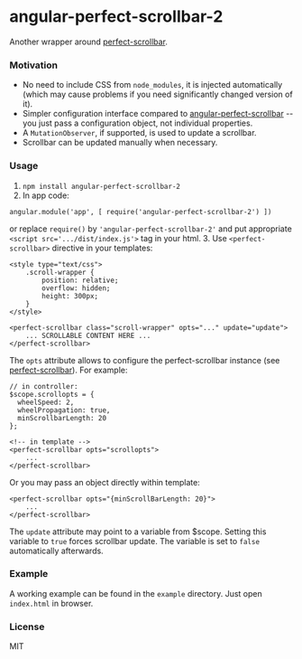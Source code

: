 # angular-perfect-scrollbar-2
Another wrapper around [perfect-scrollbar](https://github.com/noraesae/perfect-scrollbar).

### Motivation
* No need to include CSS from `node_modules`, it is injected automatically
  (which may cause problems if you need significantly changed version of it).
* Simpler configuration interface compared to [angular-perfect-scrollbar](https://github.com/itsdrewmiller/angular-perfect-scrollbar)
  -- you just pass a configuration object, not individual properties.
* A `MutationObserver`, if supported, is used to update a scrollbar.
* Scrollbar can be updated manually when necessary.

### Usage
1. `npm install angular-perfect-scrollbar-2`
2. In app code:
  ```
  angular.module('app', [ require('angular-perfect-scrollbar-2') ])
  ```
  or replace `require()` by `'angular-perfect-scrollbar-2'` and put appropriate `<script src='.../dist/index.js'>` tag in your html.
3. Use `<perfect-scrollbar>` directive in your templates:
```
<style type="text/css">
	.scroll-wrapper {
		position: relative;
		overflow: hidden;
		height: 300px;
	}
</style>

<perfect-scrollbar class="scroll-wrapper" opts="..." update="update">
	... SCROLLABLE CONTENT HERE ...
</perfect-scrollbar>
```

The `opts` attribute allows to configure the perfect-scrollbar instance
(see [perfect-scrollbar](https://github.com/noraesae/perfect-scrollbar)).
For example:
```
// in controller:
$scope.scrollopts = {
  wheelSpeed: 2,
  wheelPropagation: true,
  minScrollbarLength: 20
};

<!-- in template -->
<perfect-scrollbar opts="scrollopts">
	...
</perfect-scrollbar>
```

Or you may pass an object directly within template:
```
<perfect-scrollbar opts="{minScrollBarLength: 20}">
	...
</perfect-scrollbar>
```

The `update` attribute may point to a variable from $scope. Setting this variable to
`true` forces scrollbar update. The variable is set to `false` automatically afterwards.

### Example
A working example can be found in the `example` directory. Just open `index.html` in browser.

### License
MIT
